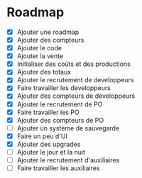 # Roadmap

- [X] Ajouter une roadmap
- [X] Ajouter des compteurs
- [X] Ajouter le code
- [X] Ajouter la vente
- [X] Initialiser des coûts et des productions
- [X] Ajouter des totaux
- [X] Ajouter le recrutement de developpeurs
- [X] Faire travailler les developpeurs
- [X] Ajouter des compteurs de développeurs
- [X] Ajouter le recrutement de PO
- [X] Faire travailler les PO
- [X] Ajouter des compteurs de PO
- [ ] Ajouter un système de sauvegarde
- [X] Faire un peu d'UI
- [X] Ajouter des upgrades
- [ ] Ajouter le jour et la nuit
- [ ] Ajouter le recrutement d'auxiliaires
- [ ] Faire travailler les auxiliaires
